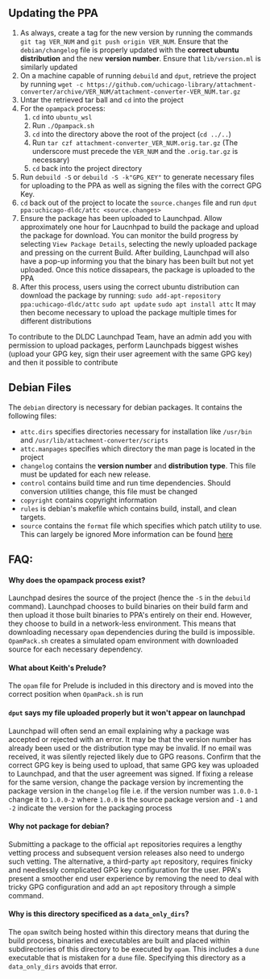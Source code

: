 ## Updating the PPA
1. As always, create a tag for the new version by running the commands `git tag VER_NUM` and `git push origin VER_NUM`.
Ensure that the `debian/changelog` file is properly updated with the **correct ubuntu distribution** and the new **version number**.  Ensure that `lib/version.ml` is similarly updated
2. On a machine capable of running `debuild` and `dput`, retrieve the project by running `wget -c https://github.com/uchicago-library/attachment-converter/archive/VER_NUM/attachment-converter-VER_NUM.tar.gz`
3. Untar the retrieved tar ball and `cd` into the project
4. For the `opampack` process:
    1. `cd` into `ubuntu_wsl`
    2. Run `./Opampack.sh`
    3. `cd` into the directory above the root of the project (`cd ../..`)
    4. Run `tar czf attachment-converter_VER_NUM.orig.tar.gz` (The underscore must precede the `VER_NUM` and the `.orig.tar.gz` is necessary)
    5. `cd` back into the project directory
5. Run `debuild -S` or `debuild -S -k"GPG_KEY"` to generate necessary files for uploading to the PPA as well as signing the files with the correct GPG Key.
6. `cd` back out of the project to locate the `source.changes` file and run `dput ppa:uchicago-dldc/attc <source.changes>`
7. Ensure the package has been uploaded to Launchpad. Allow approximately one hour for Laucnhpad to build the package and upload the package for download.
    You can monitor the build progress by selecting `View Package Details`, selecting the newly uploaded package and pressing on the current Build. 
    After building, Launchpad will also have a pop-up informing you that the binary has been built but not yet uploaded. Once this notice dissapears, the package is uploaded to the PPA
8. After this process, users using the correct ubuntu distribution can download the package by running:
    `sudo add-apt-repository ppa:uchicago-dldc/attc`
    `sudo apt update`
    `sudo apt install attc`
    It may then become necessary to upload the package multiple times for different distributions

To contribute to the DLDC Launchpad Team, have an admin add you with permission to upload packages, perform Launchpads biggest wishes (upload your GPG key, sign their user agreement with the same GPG key) and then it possible to contribute

## Debian Files
The `debian` directory is necessary for debian packages. It contains the following files:
- `attc.dirs` specifies directories necessary for installation like `/usr/bin` and `/usr/lib/attachment-converter/scripts`
- `attc.manpages` specifies which directory the man page is located in the project
- `changelog` contains the **version number** and **distribution type**. This file must be updated for each new release.
- `control` contains build time and run time dependencies. Should conversion utilities change, this file must be changed
- `copyright` contains copyright information
- `rules` is debian's makefile which contains build, install, and clean targets.
- `source` contains the `format` file which specifies which patch utility to use. This can largely be ignored
More information can be found [here](https://www.debian.org/doc/manuals/maint-guide/dreq.en.html)

## FAQ:
#### Why does the opampack process exist?
Launchpad desires the source of the project (hence the `-S` in the `debuild` command). Launchpad chooses to build binaries on their build farm and then upload it those built binaries to PPA's entirely on their end. However, they choose to build in a network-less environment. This means that downloading necessary `opam` dependencies during the build is impossible. `OpamPack.sh` creates a simulated opam environment with downloaded source for each necessary dependency.

#### What about Keith's Prelude?
The `opam` file for Prelude is included in this directory and is moved into the correct position when `OpamPack.sh` is run

#### `dput` says my file uploaded properly but it won't appear on launchpad
Launchpad will often send an email explaining why a package was accepted or rejected with an error. It may be that the version number has already been used or the distribution type may be invalid. If no email was received, it was silently rejected likely due to GPG reasons. Confirm that the correct GPG key is being used to upload, that same GPG key was uploaded to Launchpad, and that the user agreement was signed.
If fixing a release for the same version, change the package version by incrementing the package version in the `changelog` file i.e. if the version number was `1.0.0-1` change it to `1.0.0-2` where `1.0.0` is the source package version and `-1` and `-2` indicate the version for the packaging process

#### Why not package for debian?
Submitting a package to the official `apt` repositories requires a lengthy vetting process and subsequent version releases also need to undergo such vetting. The alternative, a third-party `apt` repository, requires finicky and needlessly complicated GPG key configuration for the user. PPA's present a smoother end user experience by removing the need to deal with tricky GPG configuration and add an `apt` repository through a simple command. 

#### Why is this directory specificed as a `data_only_dirs`?
The `opam` switch being hosted within this directory means that during the build process, binaries and executables are built and placed within subdirectories of this directory to be executed by `opam`. This includes a `dune` executable that is mistaken for a `dune` file. Specifying this directory as a `data_only_dirs` avoids that error.